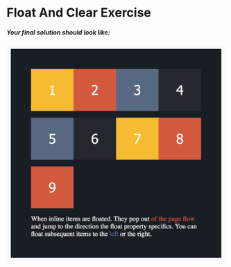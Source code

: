 # Float And Clear Exercise

##### Your final solution should look like:

![Final](images/final.png)

